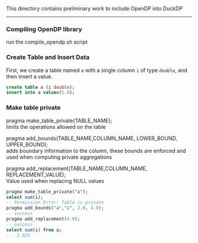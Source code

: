 This directory contains preliminary work to include OpenDP into DuckDP

---
### Compiling OpenDP library
run the compile_opendp.sh script

### Create Table and Insert Data

First, we create a table named `a` with a single column `i` of type `double`, and then insert a value.

```sql
create table a (i double);
insert into a values(5.0);
```

### Make table private
pragma make_table_private(TABLE_NAME);<br> limits the operations allowed on the table

 pragma add_bounds(TABLE_NAME,COLUMN_NAME, LOWER_BOUND, UPPER_BOUND); <br>
 adds boundary information to the column, these bounds are enforced and used when computing private aggregations

pragma add_replacement(TABLE_NAME,COLUMN_NAME, REPLACEMENT_VALUE); <br>
Value used when replacing NULL values




```sql
pragma make_table_private("a");
select sum(i);
-- Permission Error: Table is private
pragma add_bounds("a","i", 2.0, 4.0);
-- success
pragma add_replacement(4.0);
-- success
select sum(i) from a;
--  3.925

```

